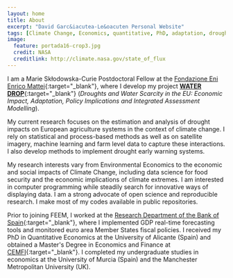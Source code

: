 ```yaml
---
layout: home
title: About
excerpt: "David Garc&iacutea-Le&oacuten Personal Website"
tags: [Climate Change, Economics, quantitative, PhD, adaptation, droughts, remote sensing]
image:
  feature: portada16-crop3.jpg
  credit: NASA
  creditlink: http://climate.nasa.gov/state_of_flux
---
```

I am a Marie Sk&#322;odowska-Curie Postdoctoral Fellow at the [Fondazione Eni Enrico Mattei](http://www.feem.it/){:target="_blank"}, where I develop my project [**WATER DROP**](http://www.water-drop.eu/){:target="_blank"} (*Droughts and Water Scarcity in the EU: Economic Impact, Adaptation, Policy Implications and Integrated Assessment Modelling*). 

My current research focuses on the estimation and analysis of drought impacts on European agriculture systems in the context of climate change. I rely on statistical and process-based methods as well as on satellite imagery, machine learning and farm level data to capture these interactions. I also develop methods to implement drought early warning systems.

My research interests vary from Environmental Economics to the economic and social impacts of Climate Change, including data science for food security and the economic implications of climate extremes. I am interested in computer programming while steadily search for innovative ways of displaying data. I am a strong advocate of open science and reproducible research. I make most of my codes available in public repositories.

Prior to joining FEEM, I worked at the [Research Department of the Bank of Spain](http://www.bde.es/investigador/en/){:target="_blank"}, where I implemented GDP real-time forecasting tools and monitored euro area Member States fiscal policies. I received my PhD in Quantitative Economics at the University of Alicante (Spain) and obtained a Master's Degree in Economics and Finance at  [CEMFI](http://www.cemfi.es/){:target="_blank"}. I completed my undergraduate studies in economics at the University of Murcia (Spain) and the Manchester Metropolitan University (UK).